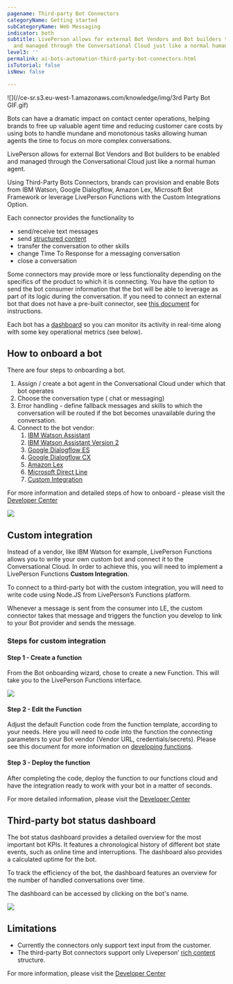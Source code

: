 ```yaml
---
pagename: Third-party Bot Connectors
categoryName: Getting started
subCategoryName: Web Messaging
indicator: both
subtitle: LivePerson allows for external Bot Vendors and Bot builders to be enabled
  and managed through the Conversational Cloud just like a normal human agent
level3: ''
permalink: ai-bots-automation-third-party-bot-connectors.html
isTutorial: false
isNew: false

---
```

![](//ce-sr.s3.eu-west-1.amazonaws.com/knowledge/img/3rd Party Bot GIF.gif)

Bots can have a dramatic impact on contact center operations, helping brands to free up valuable agent time and reducing customer care costs by using bots to handle mundane and monotonous tasks allowing human agents the time to focus on more complex conversations.

LivePerson allows for external Bot Vendors and Bot builders to be enabled and managed through the Conversational Cloud just like a normal human agent.

Using Third-Party Bots Connectors, brands can provision and enable Bots from IBM Watson, Google Dialogflow, Amazon Lex, Microsoft Bot Framework or leverage LivePerson Functions with the Custom Integrations Option.

Each connector provides the functionality to

* send/receive text messages
* send [structured content](https://developers.liveperson.com/getting-started-with-rich-messaging-introduction.html)
* transfer the conversation to other skills
* change Time To Response for a messaging conversation
* close a conversation

Some connectors may provide more or less functionality depending on the specifics of the product to which it is connecting. You have the option to send the bot consumer information that the bot will be able to leverage as part of its logic during the conversation. If you need to connect an external bot that does not have a pre-built connector, see [this document](https://developers.liveperson.com/third-party-bots-custom-integration.html) for instructions.

Each bot has a [dashboard](https://developers.liveperson.com/third-party-bots-bot-status-dashboard.html) so you can monitor its activity in real-time along with some key operational metrics (see below).

## How to onboard a bot

There are four steps to onboarding a bot.

1. Assign / create a bot agent in the Conversational Cloud under which that bot operates
2. Choose the conversation type ( chat or messaging)
3. Error handling - define fallback messages and skills to which the conversation will be routed if the bot becomes unavailable during the conversation.
4. Connect to the bot vendor:
   1. [IBM Watson Assistant](https://developers.liveperson.com/bot-connectors-ibm-watson-assistant.html)
   2. [IBM Watson Assistant Version 2](https://developers.liveperson.com/third-party-bots-ibm-watson-assistant-version-2.html)
   3. [Google Dialogflow ES](https://developers.liveperson.com/third-party-bots-google-dialogflow-es-introduction.html)
   4. [Google Dialogflow CX](https://developers.liveperson.com/third-party-bots-google-dialogflow-cx.html)
   5. [Amazon Lex](https://developers.liveperson.com/bot-connectors-amazon-lex.html)
   6. [Microsoft Direct Line](https://developers.liveperson.com/third-party-bots-microsoft-direct-line-introduction.html)
   7. [Custom Integration](https://developers.liveperson.com/third-party-bots-custom-integration.html)

For more information and detailed steps of how to onboard - please visit the [Developer Center](https://developers.liveperson.com/third-party-bots-getting-started.html#provision-a-connector)

![](//ce-sr.s3.eu-west-1.amazonaws.com/knowledge/img/bot_status_select.png)

## Custom integration

Instead of a vendor, like IBM Watson for example, LivePerson Functions allows you to write your own custom bot and connect it to the Conversational Cloud. In order to achieve this, you will need to implement a LivePerson Functions **Custom Integration**.

To connect to a third-party bot with the custom integration, you will need to write code using Node.JS from LivePerson’s Functions platform.

Whenever a message is sent from the consumer into LE, the custom connector takes that message and triggers the function you develop to link to your Bot provider and sends the message.

### **Steps for custom integration**

#### Step 1 - Create a function

From the Bot onboarding wizard, chose to create a new Function. This will take you to the LivePerson Functions interface.

![](//ce-sr.s3.eu-west-1.amazonaws.com/knowledge/img/chat_settings.png)

#### Step 2 - Edit the Function

Adjust the default Function code from the function template, according to your needs. Here you will need to code into the function the connecting parameters to your Bot vendor (Vendor URL, credentials/secrets). Please see this document for more information on [developing functions](https://developers.liveperson.com/liveperson-functions-development-overview.html).

#### Step 3 - Deploy the function

After completing the code, deploy the function to our functions cloud and have the integration ready to work with your bot in a matter of seconds.

For more detailed information, please visit the [Developer Center](https://developers.liveperson.com/third-party-bots-custom-integration.html)

## Third-party bot status dashboard

The bot status dashboard provides a detailed overview for the most important bot KPIs. It features a chronological history of different bot state events, such as online time and interruptions. The dashboard also provides a calculated uptime for the bot.

To track the efficiency of the bot, the dashboard features an overview for the number of handled conversations over time.

The dashboard can be accessed by clicking on the bot's name.

![](//ce-sr.s3.eu-west-1.amazonaws.com/knowledge/img/bot_status_metrics.png)

## Limitations

* Currently the connectors only support text input from the customer.
* The third-party Bot connectors support only Liveperson’ [rich content](https://developers.liveperson.com/getting-started-with-rich-messaging-rich-messaging-channel-capabilities.html) structure.

For more information, please visit the [Developer Center](https://developers.liveperson.com/third-party-bots-getting-started.html#limitations)
